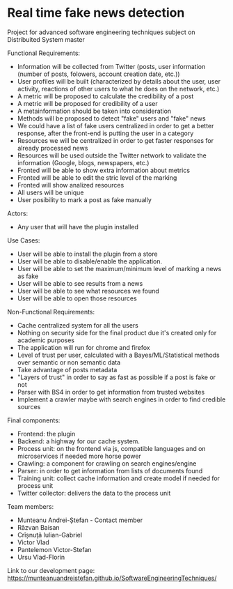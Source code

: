 # Real time fake news detection
Project for advanced software engineering techniques subject on Distribuited System master

Functional Requirements:
  - Information will be collected from Twitter (posts, user information (number of posts, folowers, account creation date, etc.))
  - User profiles will be built (characterized by details about the user, user activity, reactions of other users to what he does on the network, etc.)
  - A metric will be proposed to calculate the credibility of a post
  - A metric will be proposed for credibility of a user
  - A metainformation should be taken into consideration
  - Methods will be proposed to detect "fake" users and "fake" news
  - We could have a list of fake users centralized in order to get a better response, after the front-end is putting the user in a category
  - Resources we will be centralized in order to get faster responses for already processed news
  - Resources will be used outside the Twitter network to validate the information (Google, blogs, newspapers, etc.)
  - Fronted will be able to show extra information about metrics
  - Fronted will be able to edit the stric level of the marking
  - Fronted will show analized resources
  - All users will be unique
  - User posibility to mark a post as fake manually

Actors:
  - Any user that will have the plugin installed

Use Cases:
  - User will be able to install the plugin from a store
  - User will be able to disable/enable the application.
  - User will be able to set the maximum/minimum level of marking a news as fake
  - User will be able to see results from a news
  - User will be able to see what resources we found
  - User will be able to open those resources

Non-Functional Requirements:
  - Cache centralized system for all the users
  - Nothing on security side for the final product due it's created only for academic purposes
  - The application will run for chrome and firefox
  - Level of trust per user, calculated with a Bayes/ML/Statistical methods over semantic or non semantic data
  - Take advantage of posts metadata
  - "Layers of trust" in order to say as fast as possible if a post is fake or not
  - Parser with BS4 in order to get information from trusted websites
  - Implement a crawler maybe with search engines in order to find credible sources

Final components:
  - Frontend: the plugin
  - Backend: a highway for our cache system.
  - Process unit: on the frontend via js, compatible languages and on microservices if needed more horse power
  - Crawling: a component for crawling on search engines/engine
  - Parser: in order to get information from lists of documents found
  - Training unit: collect cache information and create model if needed for process unit
  - Twitter collector: delivers the data to the process unit

Team members:
  - Munteanu Andrei-Ștefan - Contact member
  - Răzvan Baisan
  - Crîșnuţã Iulian-Gabriel
  - Victor Vlad
  - Pantelemon Victor-Stefan
  - Ursu Vlad-Florin

Link to our development page:
https://munteanuandreistefan.github.io/SoftwareEngineeringTechniques/
